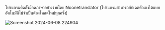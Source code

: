 โปรแกรมติดตั้งม็อดภาษาอย่างง่ายโดย Noonetranslator
(โปรแกรมสามารถอัปเดตตัวเองได้แบบอัตโนมัติไม่จำเป็นต้องโหลดใหม่ทุกครั้ง)

![Screenshot 2024-06-08 224904](https://github.com/Johntaber0007/NoOneModInstaller/assets/120932061/23ed197f-6969-45f0-94a2-a786da39769c)
